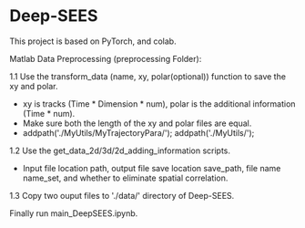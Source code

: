 # Deep-SEES
This project is based on PyTorch, and colab.

Matlab Data Preprocessing (preprocessing Folder):

1.1 Use the transform_data (name, xy, polar(optional)) function to save the xy and polar.
- xy is tracks (Time * Dimension * num), polar is the additional information (Time * num).
- Make sure both the length of the xy and polar files are equal.
- addpath('./MyUtils/MyTrajectoryPara/'); addpath('./MyUtils/'); 

1.2 Use the get_data_2d/3d/2d_adding_information scripts.
- Input file location path, output file save location save_path, file name name_set, and whether to eliminate spatial correlation.

1.3 Copy two ouput files to './data/' directory of Deep-SEES.

Finally run main_DeepSEES.ipynb.
